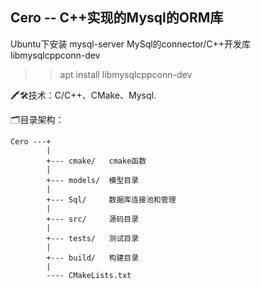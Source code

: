 ## Cero -- C++实现的Mysql的ORM库

Ubuntu下安装 mysql-server
MySql的connector/C++开发库 libmysqlcppconn-dev
>> apt install libmysqlcppconn-dev

🖍️🛠️技术：C/C++、CMake、Mysql.

🗂️目录架构：
```
Cero ---+
        |
        +--- cmake/   cmake函数
        |
        +--- models/  模型目录
        |
        +--- Sql/     数据库连接池和管理
        |
        +--- src/     源码目录
        |
        +--- tests/   测试目录
        |
        +--- build/   构建目录
        |
        ---- CMakeLists.txt
```